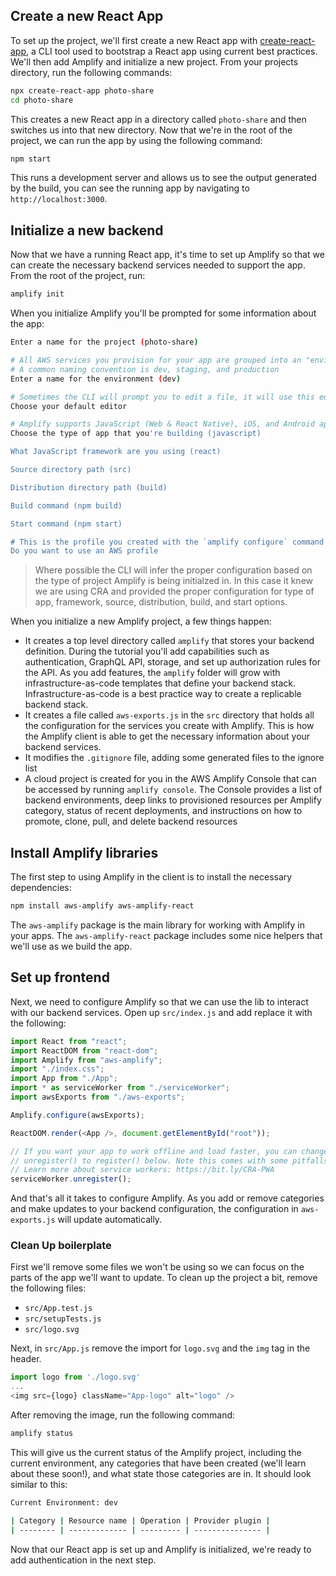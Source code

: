 
## Create a new React App

To set up the project, we'll first create a new React app with [create-react-app](https://reactjs.org/docs/create-a-new-react-app.html), a CLI tool used to bootstrap a React app using current best practices. We'll then add Amplify and initialize a new project. From your projects directory, run the following commands:

```bash
npx create-react-app photo-share
cd photo-share
```

This creates a new React app in a directory called `photo-share` and then switches us into that new directory. Now that we're in the root of the project, we can run the app by using the following command:

```bash
npm start
```

This runs a development server and allows us to see the output generated by the build, you can see the running app by navigating to `http://localhost:3000`.

## Initialize a new backend

Now that we have a running React app, it's time to set up Amplify so that we can create the necessary backend services needed to support the app. From the root of the project, run:

```bash
amplify init
```

When you initialize Amplify you'll be prompted for some information about the app:

```bash
Enter a name for the project (photo-share)

# All AWS services you provision for your app are grouped into an "environment"
# A common naming convention is dev, staging, and production
Enter a name for the environment (dev)

# Sometimes the CLI will prompt you to edit a file, it will use this editor to open those files.
Choose your default editor

# Amplify supports JavaScript (Web & React Native), iOS, and Android apps
Choose the type of app that you're building (javascript)

What JavaScript framework are you using (react)

Source directory path (src)

Distribution directory path (build)

Build command (npm build)

Start command (npm start)

# This is the profile you created with the `amplify configure` command in the introduction step.
Do you want to use an AWS profile
```

> Where possible the CLI will infer the proper configuration based on the type of project Amplify is being initialzed in. In this case it knew we are using CRA and provided the proper configuration for type of app, framework, source, distribution, build, and start options.

When you initialize a new Amplify project, a few things happen:

- It creates a top level directory called `amplify` that stores your backend definition. During the tutorial you'll add capabilities such as authentication, GraphQL API, storage, and set up authorization rules for the API. As you add features, the `amplify` folder will grow with infrastructure-as-code templates that define your backend stack. Infrastructure-as-code is a best practice way to create a replicable backend stack.
- It creates a file called `aws-exports.js` in the `src` directory that holds all the configuration for the services you create with Amplify. This is how the Amplify client is able to get the necessary information about your backend services.
- It modifies the `.gitignore` file, adding some generated files to the ignore list
- A cloud project is created for you in the AWS Amplify Console that can be accessed by running `amplify console`. The Console provides a list of backend environments, deep links to provisioned resources per Amplify category, status of recent deployments, and instructions on how to promote, clone, pull, and delete backend resources

## Install Amplify libraries 

The first step to using Amplify in the client is to install the necessary dependencies:

```bash
npm install aws-amplify aws-amplify-react
```

The `aws-amplify` package is the main library for working with Amplify in your apps. The `aws-amplify-react` package includes some nice helpers that we'll use as we build the app.

## Set up frontend

Next, we need to configure Amplify so that we can use the lib to interact with our backend services. Open up `src/index.js` and add replace it with the following:

```javascript
import React from "react";
import ReactDOM from "react-dom";
import Amplify from "aws-amplify";
import "./index.css";
import App from "./App";
import * as serviceWorker from "./serviceWorker";
import awsExports from "./aws-exports";

Amplify.configure(awsExports);

ReactDOM.render(<App />, document.getElementById("root"));

// If you want your app to work offline and load faster, you can change
// unregister() to register() below. Note this comes with some pitfalls.
// Learn more about service workers: https://bit.ly/CRA-PWA
serviceWorker.unregister();
```

And that's all it takes to configure Amplify. As you add or remove categories and make updates to your backend configuration, the configuration in `aws-exports.js` will update automatically.

### Clean Up boilerplate

First we'll remove some files we won't be using so we can focus on the parts of the app we'll want to update. To clean up the project a bit, remove the following files:

- `src/App.test.js`
- `src/setupTests.js`
- `src/logo.svg`

Next, in `src/App.js` remove the import for `logo.svg` and the `img` tag in the header.

```javascript
import logo from './logo.svg'
...
<img src={logo} className="App-logo" alt="logo" />
```

After removing the image, run the following command:

```bash
amplify status
```

This will give us the current status of the Amplify project, including the current environment, any categories that have been created (we'll learn about these soon!), and what state those categories are in. It should look similar to this:

```bash
Current Environment: dev

| Category | Resource name | Operation | Provider plugin |
| -------- | ------------- | --------- | --------------- |

```

Now that our React app is set up and Amplify is initialized, we're ready to add authentication in the next step.